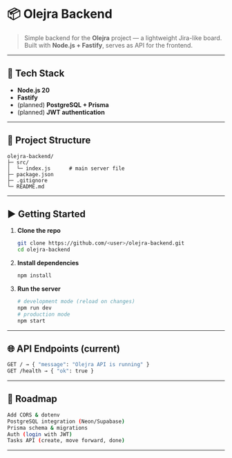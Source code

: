 # 📦 Olejra Backend

> Simple backend for the **Olejra** project — a lightweight Jira-like board.  
> Built with **Node.js + Fastify**, serves as API for the frontend.

---

## 🚀 Tech Stack

- **Node.js 20**  
- **Fastify**  
- (planned) **PostgreSQL + Prisma**  
- (planned) **JWT authentication**

---

## 📂 Project Structure

```text
olejra-backend/
├─ src/
│  └─ index.js      # main server file
├─ package.json
├─ .gitignore
└─ README.md
```
---

## ▶️ Getting Started

1. **Clone the repo**
   ```bash
   git clone https://github.com/<user>/olejra-backend.git
   cd olejra-backend
2. **Install dependencies**
   ```bash
   npm install
   ```
3. **Run the server**
   ```bash
   # development mode (reload on changes)
   npm run dev
   # production mode
   npm start
   ```
---
## 🌐 API Endpoints (current)
```bash
GET / → { "message": "Olejra API is running" }
GET /health → { "ok": true }
```
---

## 🔮 Roadmap
```bash
Add CORS & dotenv
PostgreSQL integration (Neon/Supabase)
Prisma schema & migrations
Auth (login with JWT)
Tasks API (create, move forward, done)
```
---
